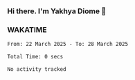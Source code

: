 ### Hi there. I'm Yakhya Diome 👋

### WAKATIME
<!--START_SECTION:waka-->

```txt
From: 22 March 2025 - To: 28 March 2025

Total Time: 0 secs

No activity tracked
```

<!--END_SECTION:waka-->
